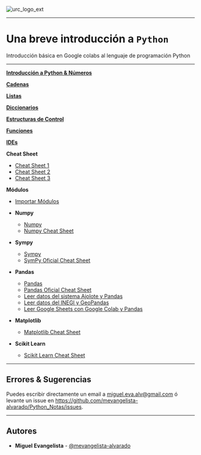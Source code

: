 ![urc_logo_ext](https://github.com/URC-MAC/.github/assets/28746720/1d2b04df-5870-457b-82ab-4eb97ec99e17)
___

# Una breve introducción a `Python`
Introducción básica en Google colabs al lenguaje de programación Python 
___

**[Introducción a Python & Números](https://github.com/mevangelista-alvarado/Python_Notas/blob/master/Intro_a_Python_y_numeros.ipynb)**

**[Cadenas](https://github.com/mevangelista-alvarado/Python_Notas/blob/master/Cadenas.ipynb)**

**[Listas](https://github.com/mevangelista-alvarado/Python_Notas/blob/master/Listas.ipynb)**

**[Diccionarios](https://github.com/mevangelista-alvarado/Python_Notas/blob/master/Diccionarios.ipynb)**

**[Estructuras de Control](https://github.com/mevangelista-alvarado/Python_Notas/blob/master/Estructuras_de_Control.ipynb)**

**[Funciones](https://github.com/mevangelista-alvarado/Python_Notas/blob/master/Funciones.ipynb)**

**[IDEs](https://github.com/mevangelista-alvarado/Python_Notas/blob/master/Editores.ipynb)**

**Cheat Sheet**
 * [Cheat Sheet 1](https://github.com/mevangelista-alvarado/Python_Notas/blob/master/CheatSheet/python-cheatsheets-1.pdf)
 * [Cheat Sheet 2](https://github.com/mevangelista-alvarado/Python_Notas/blob/master/CheatSheet/python-cheatsheets-2.pdf)
 * [Cheat Sheet 3](https://github.com/mevangelista-alvarado/Python_Notas/blob/master/CheatSheet/python-cheatsheets-3.pdf)

**Módulos**
 * [Importar Módulos](https://github.com/mevangelista-alvarado/Python_Notas/blob/master/ImportarModulos.ipynb)
 * **Numpy** 
   * [Numpy](https://github.com/mevangelista-alvarado/Python_Notas/blob/master/Intro_Numpy.ipynb)
   * [Numpy Cheat Sheet](https://github.com/mevangelista-alvarado/Python_Notas/blob/master/CheatSheet/numpy-cheatsheets.pdf)
   
 * **Sympy**
   * [Sympy](https://github.com/mevangelista-alvarado/Python_Notas/blob/master/Intro_a_Sympy.ipynb)
   * [SymPy Oficial Cheat Sheet](https://github.com/mevangelista-alvarado/Python_Notas/blob/master/CheatSheet/sympy-cheatsheets-oficial.pdf) 
 
 * **Pandas**
   * [Pandas](https://github.com/mevangelista-alvarado/Python_Notas/blob/master/Intro_Pandas.ipynb)
   * [Pandas Oficial Cheat Sheet](https://github.com/mevangelista-alvarado/Python_Notas/blob/master/CheatSheet/pandas-cheatsheets.pdf)
   * [Leer datos del sistema Ajolote y Pandas](https://github.com/mevangelista-alvarado/Python_Notas/blob/master/Leer_datos_del_sistema_Ajolote_con_Pandas.ipynb)
   * [Leer datos del INEGI y GeoPandas](https://github.com/mevangelista-alvarado/Python_Notas/blob/master/Leer_datos_zip_INEGI_con_GeoPandas.ipynb)
   * [Leer Google Sheets con Google Colab y Pandas](https://github.com/mevangelista-alvarado/Python_Notas/blob/master/Leer_GSheets_con_Pandas.ipynb)
 
 * **Matplotlib**
   * [Matplotlib Cheat Sheet](https://github.com/mevangelista-alvarado/Python_Notas/blob/master/CheatSheet/matplolib-cheatsheets.pdf)

 * **Scikit Learn**
   * [Scikit Learn Cheat Sheet](https://github.com/mevangelista-alvarado/Python_Notas/blob/master/CheatSheet/scikitlearn-cheatsheets.pdf)
___

## Errores & Sugerencias

Puedes escribir directamente un email a [miguel.eva.alv@gmail.com](mailto:miguel.eva.alv@gmail.com) ó levante un issue en https://github.com/mevangelista-alvarado/Python_Notas/issues.
___

## Autores

 * **Miguel Evangelista** - [@mevangelista-alvarado](https://github.com/mevangelista-alvarado)

